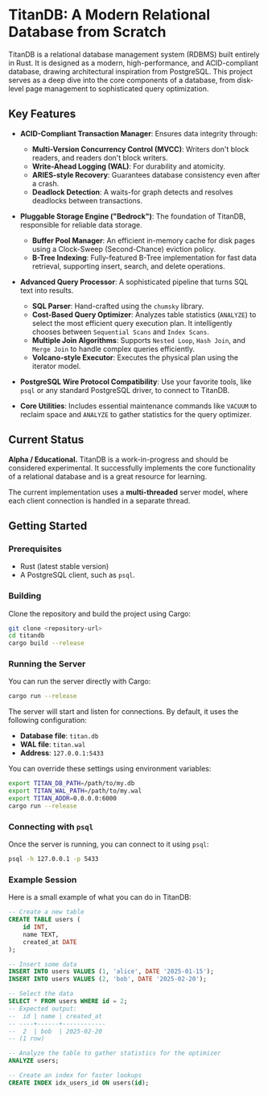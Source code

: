 # TitanDB: A Modern Relational Database from Scratch

TitanDB is a relational database management system (RDBMS) built entirely in Rust. It is designed as a modern, high-performance, and ACID-compliant database, drawing architectural inspiration from PostgreSQL. This project serves as a deep dive into the core components of a database, from disk-level page management to sophisticated query optimization.

## Key Features

- **ACID-Compliant Transaction Manager**: Ensures data integrity through:
  - **Multi-Version Concurrency Control (MVCC)**: Writers don't block readers, and readers don't block writers.
  - **Write-Ahead Logging (WAL)**: For durability and atomicity.
  - **ARIES-style Recovery**: Guarantees database consistency even after a crash.
  - **Deadlock Detection**: A waits-for graph detects and resolves deadlocks between transactions.

- **Pluggable Storage Engine ("Bedrock")**: The foundation of TitanDB, responsible for reliable data storage.
  - **Buffer Pool Manager**: An efficient in-memory cache for disk pages using a Clock-Sweep (Second-Chance) eviction policy.
  - **B-Tree Indexing**: Fully-featured B-Tree implementation for fast data retrieval, supporting insert, search, and delete operations.

- **Advanced Query Processor**: A sophisticated pipeline that turns SQL text into results.
  - **SQL Parser**: Hand-crafted using the `chumsky` library.
  - **Cost-Based Query Optimizer**: Analyzes table statistics (`ANALYZE`) to select the most efficient query execution plan. It intelligently chooses between `Sequential Scans` and `Index Scans`.
  - **Multiple Join Algorithms**: Supports `Nested Loop`, `Hash Join`, and `Merge Join` to handle complex queries efficiently.
  - **Volcano-style Executor**: Executes the physical plan using the iterator model.

- **PostgreSQL Wire Protocol Compatibility**: Use your favorite tools, like `psql` or any standard PostgreSQL driver, to connect to TitanDB.

- **Core Utilities**: Includes essential maintenance commands like `VACUUM` to reclaim space and `ANALYZE` to gather statistics for the query optimizer.

## Current Status

**Alpha / Educational.** TitanDB is a work-in-progress and should be considered experimental. It successfully implements the core functionality of a relational database and is a great resource for learning.

The current implementation uses a **multi-threaded** server model, where each client connection is handled in a separate thread.

## Getting Started

### Prerequisites

- Rust (latest stable version)
- A PostgreSQL client, such as `psql`.

### Building

Clone the repository and build the project using Cargo:

```sh
git clone <repository-url>
cd titandb
cargo build --release
```

### Running the Server

You can run the server directly with Cargo:

```sh
cargo run --release
```

The server will start and listen for connections. By default, it uses the following configuration:
- **Database file**: `titan.db`
- **WAL file**: `titan.wal`
- **Address**: `127.0.0.1:5433`

You can override these settings using environment variables:

```sh
export TITAN_DB_PATH=/path/to/my.db
export TITAN_WAL_PATH=/path/to/my.wal
export TITAN_ADDR=0.0.0.0:6000
cargo run --release
```

### Connecting with `psql`

Once the server is running, you can connect to it using `psql`:

```sh
psql -h 127.0.0.1 -p 5433
```

### Example Session

Here is a small example of what you can do in TitanDB:

```sql
-- Create a new table
CREATE TABLE users (
    id INT,
    name TEXT,
    created_at DATE
);

-- Insert some data
INSERT INTO users VALUES (1, 'alice', DATE '2025-01-15');
INSERT INTO users VALUES (2, 'bob', DATE '2025-02-20');

-- Select the data
SELECT * FROM users WHERE id = 2;
-- Expected output:
--  id | name | created_at
-- ----+------+------------
--  2  | bob  | 2025-02-20
-- (1 row)

-- Analyze the table to gather statistics for the optimizer
ANALYZE users;

-- Create an index for faster lookups
CREATE INDEX idx_users_id ON users(id);
```
